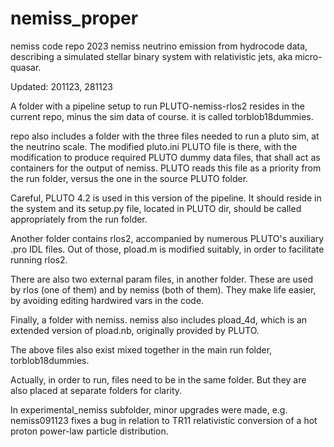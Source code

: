 # nemiss_proper
nemiss code repo 2023
nemiss neutrino emission from hydrocode data, describing a simulated stellar binary system with relativistic jets, aka micro-quasar.

Updated: 201123, 281123

A folder with a pipeline setup to run PLUTO-nemiss-rlos2 resides in the current repo, minus the sim data of course. it is called torblob18dummies.

repo also includes a folder with the three files needed to run a pluto sim, at the neutrino scale. The modified pluto.ini PLUTO file is there, with the modification to produce required PLUTO dummy data files, that shall act as containers for the output of nemiss. PLUTO reads this file as a priority from the run folder, versus the one in the source PLUTO folder. 

Careful, PLUTO 4.2 is used in this version of the pipeline. It should reside in the system and its setup.py file, located in PLUTO dir, should be called appropriately from the run folder. 

Another folder contains rlos2, accompanied by numerous PLUTO's auxiliary .pro IDL files. Out of those, pload.m is modified suitably, in order to facilitate running rlos2.

There are also two external param files, in another folder. These are used by rlos (one of them) and by nemiss (both of them). They make life easier, by avoiding editing hardwired vars in the code. 

Finally, a folder with nemiss. nemiss also includes pload_4d, which is an extended version of pload.nb, originally provided by PLUTO. 

The above files also exist mixed together in the main run folder, torblob18dummies. 

Actually, in order to run,  files need to be in the same folder. But they are also placed at separate folders for clarity.


In experimental_nemiss subfolder, minor upgrades were made, e.g. nemiss091123 fixes a bug in relation to TR11 relativistic conversion of a hot proton power-law particle distribution.
